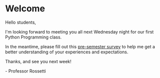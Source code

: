 # Welcome

Hello students,

I'm looking forward to meeting you all next Wednesday night for our first Python Programming class.

In the meantime, please fill out this [pre-semester survey](https://goo.gl/forms/OUsW5QVeIvbeczwK2) to help me get a better understanding of your experiences and expectations.

Thanks, and see you next week!

\- Professor Rossetti
